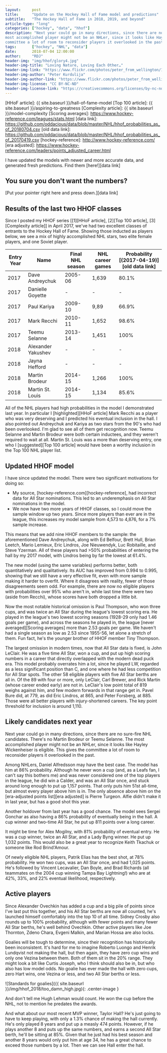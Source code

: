 ```yaml
---
layout:     post
title:      "Update on the Hockey Hall of Fame model and predictions"
subtitle:   "The Hockey Hall of Fame in 2018, 2019, and beyond"
article-type: "long"
categories: ["hockey", "data", "hhof"]
description: "Next year could go in many directions, since there are no sure-fire NHL candidates. There's no Martin Brodeur or Teemu Selanne. The
most accomplished player might not be an NHLer, since it looks like Hayley Wickenheiser is eligible. This gives the
committee a lot of room to reconsider players it overlooked in the past."
tags:       ["hockey", "NHL", "data"]
date:       2018-07-04 12:00:00
author:     "RDJ"
header-img: "img/hhof/glory4.jpg"
header-img-title: "Loving Nature, Loving Each Other…"
header-img-link: "https://www.flickr.com/photos/peter_from_wellington/15119393337/"
header-img-author: "Peter Kurdulija"
header-img-author-link: "https://www.flickr.com/photos/peter_from_wellington/"
header-img-license: "CC BY-NC-ND"
header-img-license-link: "https://creativecommons.org/licenses/by-nc-nd/2.0/"
---
```


[HHoF article]: {{ site.baseurl }}/hall-of-fame-model
[Top 100 article]: {{ site.baseurl }}/aspiring-to-greatness
[Complexity article]: {{ site.baseurl }}/model-complexity
[Scoring averages]: https://www.hockey-reference.com/leagues/stats.html
[data link]: https://github.com/oddacious/data/blob/master/NHL/hhof_probabilities_as_of_20180704.csv
[old data link]: https://github.com/oddacious/data/blob/master/NHL/hhof_probabilities_as_of_20170419.csv
[hockey-reference]: http://www.hockey-reference.com/
[era adjusted]: https://www.hockey-reference.com/leaders/points_adjusted_career.html

I have updated the models with newer and more accurate data, and generated fresh predictions. Find them
[here!][data link]

## You sure you don't want the numbers?

[Put your pointer right here and press down.][data link]

## Results of the last two HHOF classes

Since I posted my HHOF series \[[1][HHoF article], [2][Top 100 article], [3][Complexity article]\] in April 2017,
we've had two excellent classes of entrants to the Hockey Hall of Fame.
Showing those inducted as players below, we see a mix of highly accomplished NHL stars, two elite female players, and
one Soviet player.

| Entry Year | Name               | Final NHL season | NHL career games | Probability [(2017-04-19)][old data link] |
|------------|--------------------|------------------|------------------|--------------------------|
| 2017       | Dave Andreychuk    | 2005-06          | 1,639             | 80.1%                   |
| 2017       | Danielle Goyette   | -                | -                | -                        |
| 2017       | Paul Kariya        | 2009-10          | 9,89              | 66.9%                   |
| 2017       | Mark Recchi        | 2010-11          | 1,652             | 98.6%                   |
| 2017       | Teemu Selanne      | 2013-14          | 1,451             | 100%                  |
| 2018       | Alexander Yakushev | -                | -                | -                        |
| 2018       | Jayna Hefford      | -                | -                | -                        |
| 2018       | Martin Brodeur     | 2014-15          | 1,266             | 100%                  |
| 2018       | Martin St. Louis   | 2014-15          | 1,134             | 85.6%                   |

All of the NHL players had high probabilities in the model I demonstrated last year. In particular I
[highlighted][HHoF article] Mark
Recchi as a player who was very deserving and I predicted his eventual inclusion in the hall. I also pointed out
Andreychuk and Kariya as two stars from the 90's who had been overlooked. I'm glad to see all of them get recognition
now. Teemu Selanne and Martin Brodeur were both certain inductees, and they weren't required to wait at all. Martin St.
Louis was a more than deserving entry, one who I [suggested][Top 100 article] would have been a worthy inclusion in the Top
100 NHL player list.

## Updated HHOF model

I have since updated the model. There were two significant motivations for doing so:

- My source, [hockey-reference.com][hockey-reference], had incorrect data for All Star nominations. This led to an underemphasis on All Star
nominations in the model.
- We now have two more years of HHOF classes, so I could move the sample window up two years. Since more players than ever
are in the league, this increases my model sample from 4,573 to 4,876, for a 7% sample increase.

This means that we add nine HHOF members to the sample: the aforementioned Dave Andreychuk, along with Ed Belfour, Brett
Hull, Brian Leetch, Mario Lemieux, Eric Lindros, Joe Nieuwendyk, Luc Robitaille, and Steve Yzerman. All of these players
had >50% probabilities of entering the hall by my 2017 model, with Lindros being by far the lowest at 61.4%.

The new model (using the same variables) performs better, both quantitatively and qualitatively. Its AUC has improved
from 0.994 to 0.995, showing that we still have a very effective fit, even with more sample making it harder to overfit.
Where it disagrees with reality, fewer of those disagreements seem odd. For example, there are now no eligible players
with probabilities over 95% who aren't in, while last time there were two (aside from Recchi), whose scores have both dropped a little
bit.

Now the most notable historical omission is Paul Thompson, who won three cups, and was twice an All Star during the
league's lowest scoring era. He played in the league's two lowest scoring seasons (1928-29 only had 1.46 goals per
game), and across the seasons he played in, the league [never averaged][Scoring averages] more than 2.53 goals
 per game. We haven't had a single season as low as 2.53 since 1955-56, let alone a stretch of them. Fun fact, he's the
younger brother of HHOF member Tiny Thompson.

The largest omission in modern times, now that All Star data is fixed, is John LeClair. He was a five time All Star, won
a cup, and put up high scoring numbers in a career that directly overlapped with the modern dead puck era. This model
probably overrates him a lot, since he played LW, regarded as a less significant position than C, and one where he had less
competition for All Star spots. The other 58 eligible players with five All Star berths are all in. Of the 89 with four
or more, only LeClair, Carl Brewer, and Rick Martin (whose career ended early) are not in. 
LeClair's low point total of 819 weighs against him, and few modern forwards in that range get
in. Pavel Bure did, at 779, as did Eric Lindros, at 865, and Peter Forsberg, at 885. Those were all better players with
injury-shortened careers. The key point threshold for inclusion is around 1,110.

## Likely candidates next year

Next year could go in many directions, since there are no sure-fire NHL candidates. There's no Martin Brodeur or Teemu Selanne. The
most accomplished player might not be an NHLer, since it looks like Hayley Wickenheiser is eligible. This gives the
committee a lot of room to reconsider players it overlooked in the past.

Among NHLers, Daniel Alfredsson may have the best case. The model has him at 86% probability. Although he never won a
cup (and, as a Leafs fan, I can't say this bothers me) and was never considered one of the top players in the league, he
did win a Calder, and was an All Star once, and stuck around long enough to put up 1,157 points. That only puts him 51st
all-time, but almost every player above him is in. The only absence above him on the [era-adjusted points list][era adjusted]
is Pierre Turgeon. Alfie didn't make it in last year, but has a good shot this year.

Another holdover from last year has a good chance. The model sees Sergei Gonchar as also having a 86% probability of 
eventually being in the hall. A cup winner and two-time All Star, he put up 811 points over a long career.

It might be time for Alex Mogilny, with 81% probability of eventual entry. He was a cup winner, twice an All Star, and a
Lady Byng winner. He put up 1,032 points. This would also be a great year to recognize Keith Tkachuk or someone like Rod
Brind'Amour.

Of newly eligible NHL players, Patrik Elias has the best shot, at 78% probability. He won two cups, was an All Star
once, and had 1,025 points. He's followed by Vincent Lecavalier, Dan Boyle, and Brad Richards (all teammates on the 2004
cup winning Tampa Bay Lightning!) who are at 42%, 33%, and 22% eventual likelihood, respectively.

## Active players

Since Alexander Ovechkin has added a cup and a big pile of points since I've last put this together, and his All Star berths are
now all counted, he's launched himself comfortably into the top 10 of all time. Sidney Crosby also rounds up to 100% probability,
although with fewer points and many fewer All Star berths, he's well behind Ovechkin. Other active players like Joe Thornton, Zdeno
Chara, Evgeni Malkin, and Marian Hossa are also locks.

Goalies will be tough to determine, since their recognition has historically been inconsistent. It's hard for me to
imagine Roberto Luongo and Henrik Lundqvist not making the hall, but then again, they have zero cup wins and only one Vezina
between them. Both of them sit in the 20% range. They might look a bit like Curtis Joseph, who I think should also be in,
but who also has low model odds. No goalie has ever made the hall with zero cups, zero Hart wins, one Vezina or less,
and two All Star berths or less.

![Standards for goalies]({{ site.baseurl }}/img/hhof_2018/too_damn_high.jpg){: .center-image }

And don't tell me Hugh Lehman would count. He won the cup before the NHL, not to mention he predates the awards.

And what about our most recent MVP winner, Taylor Hall? He's just going to have to keep playing, with only a 1.3%
chance of making the hall currently. He's only played 8 years and put up a measly 474 points. However, if he plays
another 8 and puts up the same
numbers, and earns a second All Star berth, he'll be sitting at 85%. Given that he just had his best season and another
8 years would only put him at age 34, he has a great chance to exceed those numbers by a lot. Then we can see Hall enter
the hall.
